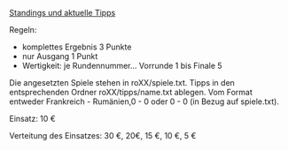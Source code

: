 [Standings und aktuelle Tipps](http://ohjeah.github.io/tippspiel)


Regeln:
 * komplettes Ergebnis 3 Punkte
 * nur Ausgang 1 Punkt
 * Wertigkeit: je Rundennummer... Vorrunde 1 bis Finale 5

Die angesetzten Spiele stehen in roXX/spiele.txt. Tipps in den entsprechenden Ordner roXX/tipps/name.txt ablegen. Vom Format entweder Frankreich - Rumänien,0 - 0 oder 0 - 0 (in Bezug auf spiele.txt).


Einsatz: 10 €

Verteitung des Einsatzes: 30 €, 20€, 15 €, 10 €, 5 €